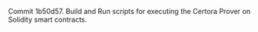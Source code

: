 Commit 1b50d57.                    Build and Run scripts for executing the Certora Prover on Solidity smart contracts.